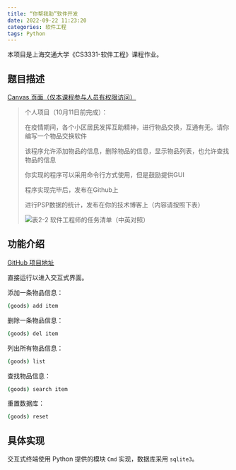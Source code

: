 ```yaml
---
title: “你帮我助”软件开发
date: 2022-09-22 11:23:20
categories: 软件工程
tags: Python
---
```


本项目是上海交通大学《CS3331-软件工程》课程作业。

## 题目描述

[Canvas 页面（仅本课程参与人员有权限访问）](https://oc.sjtu.edu.cn/courses/48894/assignments/181452)

> 个人项目（10月11日前完成）：
>
> 在疫情期间，各个小区居民发挥互助精神，进行物品交换，互通有无。请你编写一个物品交换软件
>
> 该程序允许添加物品的信息，删除物品的信息，显示物品列表，也允许查找物品的信息
>
> 你实现的程序可以采用命令行方式使用，但是鼓励提供GUI
>
> 程序实现完毕后，发布在Github上
>
> 进行PSP数据的统计，发布在你的技术博客上（内容请按照下表）
>
> ![表2-2 软件工程师的任务清单（中英对照）](https://oc.sjtu.edu.cn/courses/48894/files/5116866/preview?verifier=6ogAPjoGuA84rt4bfh1zJrdJRWq7HKCtwcwuH2B3)

## 功能介绍

[GitHub 项目地址](https://github.com/tau-young/Help-Goods)

直接运行以进入交互式界面。

添加一条物品信息：
```sh
(goods) add item
```
删除一条物品信息：
```sh
(goods) del item
```
列出所有物品信息：
```sh
(goods) list
```
查找物品信息：
```sh
(goods) search item
```
重置数据库：
```sh
(goods) reset
```

## 具体实现

交互式终端使用 Python 提供的模块 `Cmd` 实现，数据库采用 `sqlite3`。